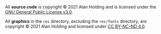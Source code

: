 All **source code** is copyright © 2021 Alan Holding and is licensed under the [GNU General Public License v3.0](LICENSE-GPLv3.txt).

All **graphics** in the `res` directory, excluding the `res/fonts` directory, are copyright © 2021 Alan Holding and licensed under [CC BY-NC-ND 4.0](https://creativecommons.org/licenses/by-nc-nd/4.0/).
